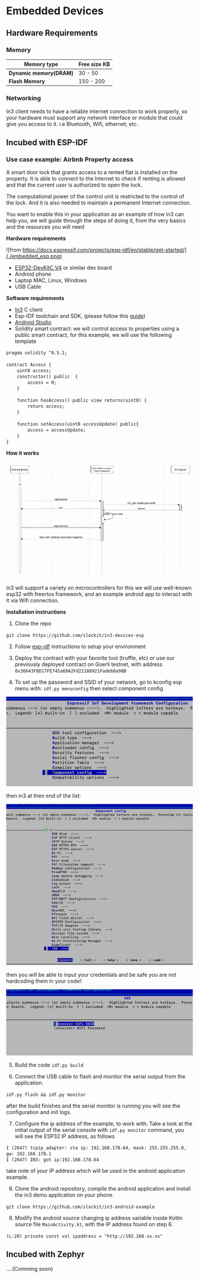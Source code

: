# Embedded Devices


## Hardware Requirements
### Memory 


| Memory type                 | Free size KB |
| ------------------------ | -------- |
| **Dynamic memory(DRAM)** | 30 - 50   |
| **Flash Memory**         | 150 - 200   |


### Networking
In3 client needs to have a reliable internet connection to work properly, so your hardware must support any network interface or module that could give you access to it. i.e  Bluetooth, Wifi, ethernet, etc.
        
## Incubed with ESP-IDF



### Use case example: Airbnb Property access

A smart door lock that grants access to a rented flat is installed on the property. It is able to connect to the Internet to check if renting is allowed and that the current user is authorized to open the lock.

The computational power of the control unit is restricted to the control of the lock. And it is also needed to maintain a permanent Internet connection.

You want to enable this in your application as an example of how in3 can help you, we will guide through the steps of doing it, from the very basics and the resources you will need 

**Hardware requirements**

![from https://docs.espressif.com/projects/esp-idf/en/stable/get-started/](./embedded_esp.png)


* [ESP32-DevKitC V4](https://docs.espressif.com/projects/esp-idf/en/latest/hw-reference/get-started-devkitc.html) or similar dev board
* Android phone
* Laptop MAC, Linux, Windows
* USB Cable 

**Software requirements** 

*  [In3](https://github.com/slockit/in3-c) C client
*  Esp-IDF toolchain and SDK, (please follow this [guide](https://docs.espressif.com/projects/esp-idf/en/stable/get-started/)) 
*  [Android Studio](https://developer.android.com/studio)
* Solidity smart contract:  we will control access to properties using a public smart contract, for this example, we will use the following template

```
pragma solidity ^0.5.1;

contract Access {
    uint8 access;
    constructor() public  {
        access = 0;
    }
    
    function hasAccess() public view returns(uint8) {
        return access;
    }
    
    function setAccess(uint8 accessUpdate) public{
        access = accessUpdate;
    }
}
```

**How it works**


![sequence diagram](./embedded_diagram.png)


in3 will support a variety on microcontrollers for this we will use well-known esp32 with freertos framework, and an example android app to interact with it via Wifi connection. 

**Installation instructions**
1. Clone the repo

`git clone https://github.com/slockit/in3-devices-esp `

2. Follow [esp-idf](https://) instructions to setup your environment


3. Deploy the contract with your favorite tool (truffle, etc) or use our previously deployed contract on Goerli testnet, with address `0x36643F8D17FE745a69A2Fd22188921Fade60a98B`



4. To set up the password and SSID of your network, go to kconfig esp menu with: 
`idf.py menuconfig`
then select component config

![menuconfig1](./componentconfig.png)


then in3 at then end of the list:

![menuconfig2](./in3menu.png)


then you will be able to input your credentials and be safe you are not hardcoding them in your code!:

![menuconfig3](./wifi.png)


5. Build the code
`idf.py build`

6. Connect the USB cable to flash and monitor the serial output from the application. 

`idf.py flash && idf.py monitor`

after the build finishes and the serial monitor is running you will see the configuration and init logs.

7. Configure the ip address of the example, to work with:
Take a look at the initial output of the serial console with `idf.py monitor` command, you will see the ESP32 IP address, as follows 

```
I (2647) tcpip_adapter: sta ip: 192.168.178.64, mask: 255.255.255.0, gw: 192.168.178.1
I (2647) IN3: got ip:192.168.178.64
```
take note of your IP address which will be used in the android application example. 

8. Clone the android repository, compile the android application and install the in3 demo application on your phone. 

`git clone https://github.com/slockit/in3-android-example`


9. Modify the android source changing ip address variable inside Kotlin source file `MainActivity.kt`, with the IP address found on step 6.

`(L:20) private const val ipaddress = "http://192.168.xx.xx"`



## Incubed with Zephyr

....(Comming soon)



